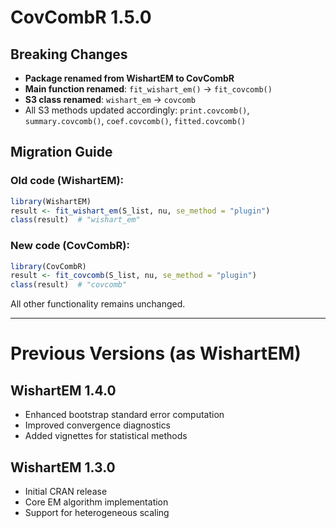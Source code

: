 # CovCombR 1.5.0

## Breaking Changes

* **Package renamed from WishartEM to CovCombR**
* **Main function renamed**: `fit_wishart_em()` → `fit_covcomb()`
* **S3 class renamed**: `wishart_em` → `covcomb`
* All S3 methods updated accordingly: `print.covcomb()`, `summary.covcomb()`, `coef.covcomb()`, `fitted.covcomb()`

## Migration Guide

### Old code (WishartEM):
```r
library(WishartEM)
result <- fit_wishart_em(S_list, nu, se_method = "plugin")
class(result)  # "wishart_em"
```

### New code (CovCombR):
```r
library(CovCombR)
result <- fit_covcomb(S_list, nu, se_method = "plugin")
class(result)  # "covcomb"
```

All other functionality remains unchanged.

---

# Previous Versions (as WishartEM)

## WishartEM 1.4.0

* Enhanced bootstrap standard error computation
* Improved convergence diagnostics
* Added vignettes for statistical methods

## WishartEM 1.3.0

* Initial CRAN release
* Core EM algorithm implementation
* Support for heterogeneous scaling

